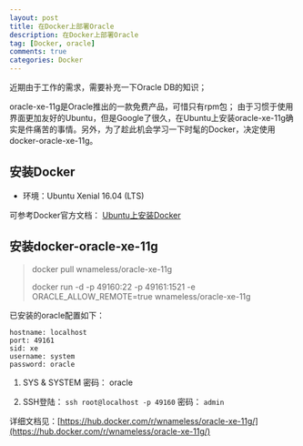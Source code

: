 ```yaml
---
layout: post
title: 在Docker上部署Oracle
description: 在Docker上部署Oracle
tag: [Docker, oracle]
comments: true
categories: Docker
---
```


近期由于工作的需求，需要补充一下Oracle DB的知识；

oracle-xe-11g是Oracle推出的一款免费产品，可惜只有rpm包；
由于习惯于使用界面更加友好的Ubuntu，但是Google了很久，在Ubuntu上安装oracle-xe-11g确实是件痛苦的事情。另外，为了趁此机会学习一下时髦的Docker，决定使用docker-oracle-xe-11g。

## 安装Docker
* 环境：Ubuntu Xenial 16.04 (LTS)

可参考Docker官方文档：
[Ubuntu上安装Docker](https://docs.docker.com/engine/installation/linux/ubuntulinux/)

## 安装docker-oracle-xe-11g

> docker pull wnameless/oracle-xe-11g
>
> docker run -d -p 49160:22 -p 49161:1521 -e ORACLE_ALLOW_REMOTE=true wnameless/oracle-xe-11g

已安装的oracle配置如下：

    hostname: localhost
    port: 49161
    sid: xe
    username: system
    password: oracle
    
1. SYS & SYSTEM 密码： oracle

2. SSH登陆： `ssh root@localhost -p 49160`  密码： `admin`

详细文档见：[https://hub.docker.com/r/wnameless/oracle-xe-11g/](https://hub.docker.com/r/wnameless/oracle-xe-11g/)


<!-- more -->
